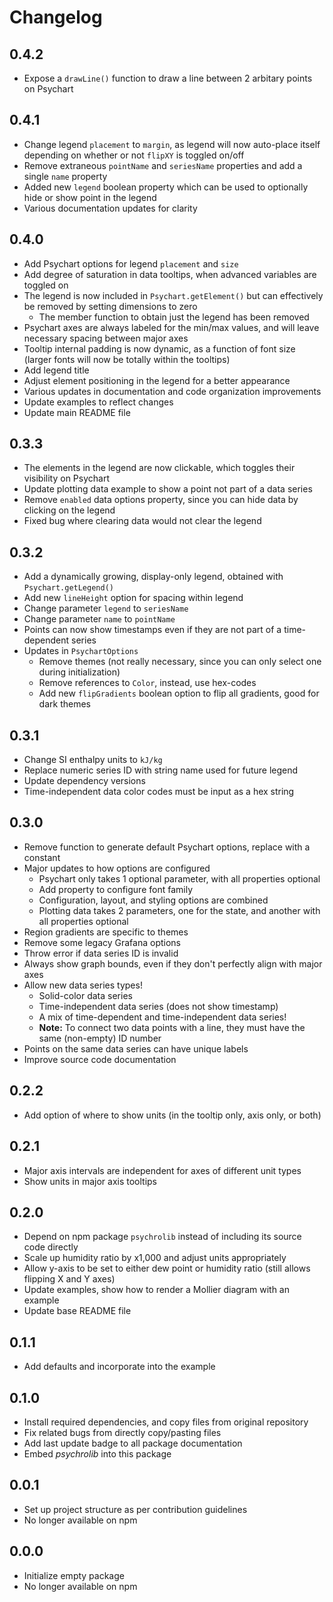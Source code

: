 # Changelog

## 0.4.2

- Expose a `drawLine()` function to draw a line between 2 arbitary points on Psychart

## 0.4.1

- Change legend `placement` to `margin`, as legend will now auto-place itself depending on whether or not `flipXY` is toggled on/off
- Remove extraneous `pointName` and `seriesName` properties and add a single `name` property
- Added new `legend` boolean property which can be used to optionally hide or show point in the legend
- Various documentation updates for clarity

## 0.4.0

- Add Psychart options for legend `placement` and `size`
- Add degree of saturation in data tooltips, when advanced variables are toggled on
- The legend is now included in `Psychart.getElement()` but can effectively be removed by setting dimensions to zero
    - The member function to obtain just the legend has been removed
- Psychart axes are always labeled for the min/max values, and will leave necessary spacing between major axes
- Tooltip internal padding is now dynamic, as a function of font size (larger fonts will now be totally within the tooltips)
- Add legend title
- Adjust element positioning in the legend for a better appearance
- Various updates in documentation and code organization improvements
- Update examples to reflect changes
- Update main README file

## 0.3.3

- The elements in the legend are now clickable, which toggles their visibility on Psychart
- Update plotting data example to show a point not part of a data series
- Remove `enabled` data options property, since you can hide data by clicking on the legend
- Fixed bug where clearing data would not clear the legend

## 0.3.2

- Add a dynamically growing, display-only legend, obtained with `Psychart.getLegend()`
- Add new `lineHeight` option for spacing within legend
- Change parameter `legend` to `seriesName`
- Change parameter `name` to `pointName`
- Points can now show timestamps even if they are not part of a time-dependent series
- Updates in `PsychartOptions`
    - Remove themes (not really necessary, since you can only select one during initialization)
    - Remove references to `Color`, instead, use hex-codes
    - Add new `flipGradients` boolean option to flip all gradients, good for dark themes

## 0.3.1

- Change SI enthalpy units to `kJ/kg`
- Replace numeric series ID with string name used for future legend
- Update dependency versions
- Time-independent data color codes must be input as a hex string

## 0.3.0

- Remove function to generate default Psychart options, replace with a constant
- Major updates to how options are configured
    - Psychart only takes 1 optional parameter, with all properties optional
    - Add property to configure font family
    - Configuration, layout, and styling options are combined
    - Plotting data takes 2 parameters, one for the state, and another with all properties optional
- Region gradients are specific to themes
- Remove some legacy Grafana options
- Throw error if data series ID is invalid
- Always show graph bounds, even if they don't perfectly align with major axes
- Allow new data series types!
    - Solid-color data series
    - Time-independent data series (does not show timestamp)
    - A mix of time-dependent and time-independent data series!
    - **Note:** To connect two data points with a line, they must have the same (non-empty) ID number
- Points on the same data series can have unique labels
- Improve source code documentation

## 0.2.2

- Add option of where to show units (in the tooltip only, axis only, or both)

## 0.2.1

- Major axis intervals are independent for axes of different unit types
- Show units in major axis tooltips

## 0.2.0

- Depend on npm package `psychrolib` instead of including its source code directly
- Scale up humidity ratio by x1,000 and adjust units appropriately
- Allow y-axis to be set to either dew point or humidity ratio (still allows flipping X and Y axes)
- Update examples, show how to render a Mollier diagram with an example
- Update base README file

## 0.1.1

- Add defaults and incorporate into the example

## 0.1.0

- Install required dependencies, and copy files from original repository
- Fix related bugs from directly copy/pasting files
- Add last update badge to all package documentation
- Embed *psychrolib* into this package

## 0.0.1

- Set up project structure as per contribution guidelines
- No longer available on npm

## 0.0.0

- Initialize empty package
- No longer available on npm
